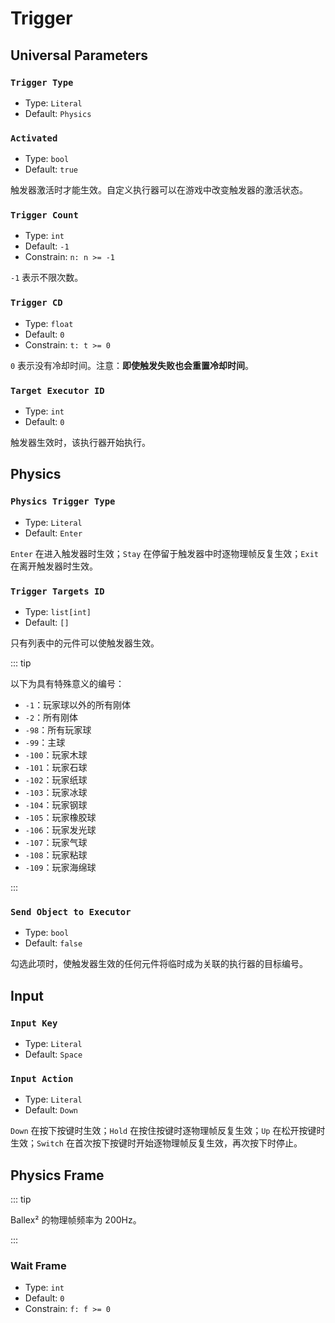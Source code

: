 # Trigger

## Universal Parameters

### `Trigger Type`

- Type: `Literal`
- Default: `Physics`

### `Activated`

- Type: `bool`
- Default: `true`

触发器激活时才能生效。自定义执行器可以在游戏中改变触发器的激活状态。

### `Trigger Count`

- Type: `int`
- Default: `-1`
- Constrain: `n: n >= -1`

`-1` 表示不限次数。

### `Trigger CD`

- Type: `float`
- Default: `0`
- Constrain: `t: t >= 0`

`0` 表示没有冷却时间。注意：**即使触发失败也会重置冷却时间**。

### `Target Executor ID`

- Type: `int`
- Default: `0`

触发器生效时，该执行器开始执行。

## Physics

### `Physics Trigger Type`

- Type: `Literal`
- Default: `Enter`

`Enter` 在进入触发器时生效；`Stay` 在停留于触发器中时逐物理帧反复生效；`Exit` 在离开触发器时生效。

### `Trigger Targets ID`

- Type: `list[int]`
- Default: `[]`

只有列表中的元件可以使触发器生效。

::: tip

以下为具有特殊意义的编号：

- `-1`：玩家球以外的所有刚体
- `-2`：所有刚体
- `-98`：所有玩家球
- `-99`：主球
- `-100`：玩家木球
- `-101`：玩家石球
- `-102`：玩家纸球
- `-103`：玩家冰球
- `-104`：玩家钢球
- `-105`：玩家橡胶球
- `-106`：玩家发光球
- `-107`：玩家气球
- `-108`：玩家粘球
- `-109`：玩家海绵球

:::

### `Send Object to Executor`

- Type: `bool`
- Default: `false`

勾选此项时，使触发器生效的任何元件将临时成为关联的执行器的目标编号。

## Input

### `Input Key`

- Type: `Literal`
- Default: `Space`

### `Input Action`

- Type: `Literal`
- Default: `Down`

`Down` 在按下按键时生效；`Hold` 在按住按键时逐物理帧反复生效；`Up` 在松开按键时生效；`Switch` 在首次按下按键时开始逐物理帧反复生效，再次按下时停止。

## Physics Frame

::: tip

Ballex² 的物理帧频率为 200Hz。

:::

### Wait Frame

- Type: `int`
- Default: `0`
- Constrain: `f: f >= 0`
